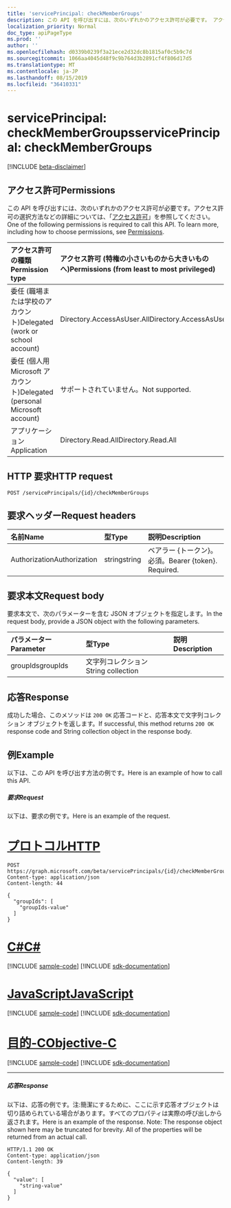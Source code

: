 ```yaml
---
title: 'servicePrincipal: checkMemberGroups'
description: この API を呼び出すには、次のいずれかのアクセス許可が必要です。 アクセス許可の選択方法などの詳細については、「アクセス許可」を参照してください。
localization_priority: Normal
doc_type: apiPageType
ms.prod: ''
author: ''
ms.openlocfilehash: d0339b0239f3a21ece2d32dc8b1815af0c5b9c7d
ms.sourcegitcommit: 1066aa4045d48f9c9b764d3b2891cf4f806d17d5
ms.translationtype: MT
ms.contentlocale: ja-JP
ms.lasthandoff: 08/15/2019
ms.locfileid: "36410331"
---
```

# <a name="serviceprincipal-checkmembergroups"></a><span data-ttu-id="18ff4-104">servicePrincipal: checkMemberGroups</span><span class="sxs-lookup"><span data-stu-id="18ff4-104">servicePrincipal: checkMemberGroups</span></span>

[!INCLUDE [beta-disclaimer](../../includes/beta-disclaimer.md)]

## <a name="permissions"></a><span data-ttu-id="18ff4-105">アクセス許可</span><span class="sxs-lookup"><span data-stu-id="18ff4-105">Permissions</span></span>
<span data-ttu-id="18ff4-p102">この API を呼び出すには、次のいずれかのアクセス許可が必要です。アクセス許可の選択方法などの詳細については、「[アクセス許可](/graph/permissions-reference)」を参照してください。</span><span class="sxs-lookup"><span data-stu-id="18ff4-p102">One of the following permissions is required to call this API. To learn more, including how to choose permissions, see [Permissions](/graph/permissions-reference).</span></span>

|<span data-ttu-id="18ff4-108">アクセス許可の種類</span><span class="sxs-lookup"><span data-stu-id="18ff4-108">Permission type</span></span>      | <span data-ttu-id="18ff4-109">アクセス許可 (特権の小さいものから大きいものへ)</span><span class="sxs-lookup"><span data-stu-id="18ff4-109">Permissions (from least to most privileged)</span></span>              |
|:--------------------|:---------------------------------------------------------|
|<span data-ttu-id="18ff4-110">委任 (職場または学校のアカウント)</span><span class="sxs-lookup"><span data-stu-id="18ff4-110">Delegated (work or school account)</span></span> | <span data-ttu-id="18ff4-111">Directory.AccessAsUser.All</span><span class="sxs-lookup"><span data-stu-id="18ff4-111">Directory.AccessAsUser.All</span></span>    |
|<span data-ttu-id="18ff4-112">委任 (個人用 Microsoft アカウント)</span><span class="sxs-lookup"><span data-stu-id="18ff4-112">Delegated (personal Microsoft account)</span></span> | <span data-ttu-id="18ff4-113">サポートされていません。</span><span class="sxs-lookup"><span data-stu-id="18ff4-113">Not supported.</span></span>    |
|<span data-ttu-id="18ff4-114">アプリケーション</span><span class="sxs-lookup"><span data-stu-id="18ff4-114">Application</span></span> | <span data-ttu-id="18ff4-115">Directory.Read.All</span><span class="sxs-lookup"><span data-stu-id="18ff4-115">Directory.Read.All</span></span> |

## <a name="http-request"></a><span data-ttu-id="18ff4-116">HTTP 要求</span><span class="sxs-lookup"><span data-stu-id="18ff4-116">HTTP request</span></span>
<!-- { "blockType": "ignored" } -->
```http
POST /servicePrincipals/{id}/checkMemberGroups

```
## <a name="request-headers"></a><span data-ttu-id="18ff4-117">要求ヘッダー</span><span class="sxs-lookup"><span data-stu-id="18ff4-117">Request headers</span></span>
| <span data-ttu-id="18ff4-118">名前</span><span class="sxs-lookup"><span data-stu-id="18ff4-118">Name</span></span>       | <span data-ttu-id="18ff4-119">型</span><span class="sxs-lookup"><span data-stu-id="18ff4-119">Type</span></span> | <span data-ttu-id="18ff4-120">説明</span><span class="sxs-lookup"><span data-stu-id="18ff4-120">Description</span></span>|
|:---------------|:--------|:----------|
| <span data-ttu-id="18ff4-121">Authorization</span><span class="sxs-lookup"><span data-stu-id="18ff4-121">Authorization</span></span>  | <span data-ttu-id="18ff4-122">string</span><span class="sxs-lookup"><span data-stu-id="18ff4-122">string</span></span>  | <span data-ttu-id="18ff4-p103">ベアラー {トークン}。必須。</span><span class="sxs-lookup"><span data-stu-id="18ff4-p103">Bearer {token}. Required.</span></span> |

## <a name="request-body"></a><span data-ttu-id="18ff4-125">要求本文</span><span class="sxs-lookup"><span data-stu-id="18ff4-125">Request body</span></span>
<span data-ttu-id="18ff4-126">要求本文で、次のパラメーターを含む JSON オブジェクトを指定します。</span><span class="sxs-lookup"><span data-stu-id="18ff4-126">In the request body, provide a JSON object with the following parameters.</span></span>

| <span data-ttu-id="18ff4-127">パラメーター</span><span class="sxs-lookup"><span data-stu-id="18ff4-127">Parameter</span></span>    | <span data-ttu-id="18ff4-128">型</span><span class="sxs-lookup"><span data-stu-id="18ff4-128">Type</span></span>   |<span data-ttu-id="18ff4-129">説明</span><span class="sxs-lookup"><span data-stu-id="18ff4-129">Description</span></span>|
|:---------------|:--------|:----------|
|<span data-ttu-id="18ff4-130">groupIds</span><span class="sxs-lookup"><span data-stu-id="18ff4-130">groupIds</span></span>|<span data-ttu-id="18ff4-131">文字列コレクション</span><span class="sxs-lookup"><span data-stu-id="18ff4-131">String collection</span></span>||

## <a name="response"></a><span data-ttu-id="18ff4-132">応答</span><span class="sxs-lookup"><span data-stu-id="18ff4-132">Response</span></span>

<span data-ttu-id="18ff4-133">成功した場合、このメソッドは `200 OK` 応答コードと、応答本文で文字列コレクション オブジェクトを返します。</span><span class="sxs-lookup"><span data-stu-id="18ff4-133">If successful, this method returns `200 OK` response code and String collection object in the response body.</span></span>

## <a name="example"></a><span data-ttu-id="18ff4-134">例</span><span class="sxs-lookup"><span data-stu-id="18ff4-134">Example</span></span>
<span data-ttu-id="18ff4-135">以下は、この API を呼び出す方法の例です。</span><span class="sxs-lookup"><span data-stu-id="18ff4-135">Here is an example of how to call this API.</span></span>
##### <a name="request"></a><span data-ttu-id="18ff4-136">要求</span><span class="sxs-lookup"><span data-stu-id="18ff4-136">Request</span></span>
<span data-ttu-id="18ff4-137">以下は、要求の例です。</span><span class="sxs-lookup"><span data-stu-id="18ff4-137">Here is an example of the request.</span></span>

# <a name="httptabhttp"></a>[<span data-ttu-id="18ff4-138">プロトコル</span><span class="sxs-lookup"><span data-stu-id="18ff4-138">HTTP</span></span>](#tab/http)
<!-- {
  "blockType": "request",
  "name": "serviceprincipal_checkmembergroups"
}-->
```http
POST https://graph.microsoft.com/beta/servicePrincipals/{id}/checkMemberGroups
Content-type: application/json
Content-length: 44

{
  "groupIds": [
    "groupIds-value"
  ]
}
```
# <a name="ctabcsharp"></a>[<span data-ttu-id="18ff4-139">C#</span><span class="sxs-lookup"><span data-stu-id="18ff4-139">C#</span></span>](#tab/csharp)
[!INCLUDE [sample-code](../includes/snippets/csharp/serviceprincipal-checkmembergroups-csharp-snippets.md)]
[!INCLUDE [sdk-documentation](../includes/snippets/snippets-sdk-documentation-link.md)]

# <a name="javascripttabjavascript"></a>[<span data-ttu-id="18ff4-140">JavaScript</span><span class="sxs-lookup"><span data-stu-id="18ff4-140">JavaScript</span></span>](#tab/javascript)
[!INCLUDE [sample-code](../includes/snippets/javascript/serviceprincipal-checkmembergroups-javascript-snippets.md)]
[!INCLUDE [sdk-documentation](../includes/snippets/snippets-sdk-documentation-link.md)]

# <a name="objective-ctabobjc"></a>[<span data-ttu-id="18ff4-141">目的-C</span><span class="sxs-lookup"><span data-stu-id="18ff4-141">Objective-C</span></span>](#tab/objc)
[!INCLUDE [sample-code](../includes/snippets/objc/serviceprincipal-checkmembergroups-objc-snippets.md)]
[!INCLUDE [sdk-documentation](../includes/snippets/snippets-sdk-documentation-link.md)]

---


##### <a name="response"></a><span data-ttu-id="18ff4-142">応答</span><span class="sxs-lookup"><span data-stu-id="18ff4-142">Response</span></span>
<span data-ttu-id="18ff4-p104">以下は、応答の例です。注:簡潔にするために、ここに示す応答オブジェクトは切り詰められている場合があります。すべてのプロパティは実際の呼び出しから返されます。</span><span class="sxs-lookup"><span data-stu-id="18ff4-p104">Here is an example of the response. Note: The response object shown here may be truncated for brevity. All of the properties will be returned from an actual call.</span></span>
<!-- {
  "blockType": "response",
  "truncated": true,
  "@odata.type": "string",
  "isCollection": true
} -->
```http
HTTP/1.1 200 OK
Content-type: application/json
Content-length: 39

{
  "value": [
    "string-value"
  ]
}
```

<!-- uuid: 8fcb5dbc-d5aa-4681-8e31-b001d5168d79
2015-10-25 14:57:30 UTC -->
<!--
{
  "type": "#page.annotation",
  "description": "servicePrincipal: checkMemberGroups",
  "keywords": "",
  "section": "documentation",
  "tocPath": "",
  "suppressions": [
  ]
}
-->
